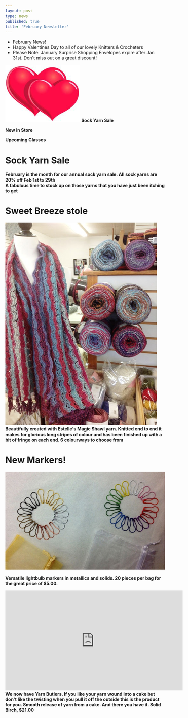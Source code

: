 ```yaml
---
layout: post
type: news
published: true
title: 'February Newsletter'
---
```


- February News!
- Happy Valentines Day to all of our lovely Knitters & Crocheters
- Please Note: January Surprise Shopping Envelopes expire after Jan 31st. Don't miss out on a great discount!

<img src="/img/valentines.jpg" />
<strong>Sock Yarn Sale<br />

New in Store<br />

Upcoming Classes<br />

<h1>Sock Yarn Sale</h1>

February is the month for our annual sock yarn sale. All sock yarns are 20% off
<strong>Feb 1st to 29th</strong><br />
A fabulous time to stock up on those yarns that you have just been itching to get
<br />
<h1>Sweet Breeze stole</h1>
<img src="/img/stole.jpg" />
 Beautifully created with Estelle's Magic Shawl yarn. Knitted end to end it makes for glorious long stripes of colour and has been finished up with a bit of fringe on each end. 6 colourways to choose from
<h1>New Markers!</h1>
<img src="/img/new_markers.jpg" />

Versatile lightbulb markers in metallics and solids. 20 pieces per bag for the great price of $5.00.
<br />
<iframe width="560" height="315" src="https://www.youtube.com/embed/lvNO_bjyV-M" frameborder="0" allow="accelerometer; autoplay; encrypted-media; gyroscope; picture-in-picture" allowfullscreen></iframe>
We now have Yarn Butlers. If you like your yarn wound into a cake but don't like the twisting when you pull it off the outside this is the product for you. Smooth release of yarn from a cake.
And there you have it.
Solid Birch, $21.00 
